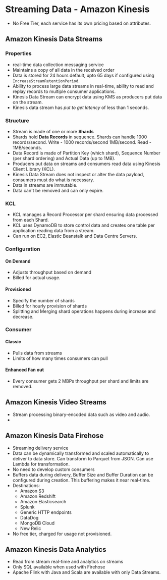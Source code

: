 # Streaming Data - Amazon Kinesis
 * No Free Tier, each service has its own pricing based on attributes.

## Amazon Kinesis Data Streams
### Properties
 * real-time data collection messaging service
 * Maintains a copy of all data in the received order
 * Data is stored for 24 hours default, upto 65 days if configured using ```IncreaseStreamRetentionPeriod```.
 * Ability to process large data streams in real-time, ability to read and replay records to multiple consumer applications. 
 * Kinesis Data Stream can encrypt data using KMS as producers put data on the stream.
 * Kinesis data stream has *put to get latency* of less than 1 seconds.

### Structure
 * Stream is made of one or more **Shards**
 * Shards hold **Data Records** in sequence. Shards can handle 1000 records/second. Write - 1000 records/second 1MB/second. Read - 1MB/seconds. 
 * Data Record is made of Partition Key (which shard), Sequence Number (per shard ordering) and Actual Data (up to 1MB). 
 * Producers put data on streams and consumers read data using Kinesis Client Library (KCL).
 * Kinesis Data Stream does not inspect or alter the data payload, consumers must do what is necessary. 
 * Data in streams are immutable.
 * Data can't be removed and can only expire.
 

### KCL
 * KCL manages a Record Processor per shard ensuring data processed from each Shard.
 * KCL uses DynamoDB to store control data and creates one table per application reading data from a stream.
 * Can run on EC2, Elastic Beanstalk and Data Centre Servers. 

### Configuration
#### On Demand
 * Adjusts throughput based on demand
 * Billed for actual usage. 

#### Provisioned
 * Specify the number of shards
 * Billed for hourly provision of shards
 * Splitting and Merging shard operations happens during increase and decrease.

### Consumer
#### Classic
 * Pulls data from streams
 * Limits of how many times consumers can pull

#### Enhanced Fan out
 * Every consumer gets 2 MBPs throughput per shard and limits are removed. 

## Amazon Kinesis Video Streams
 * Stream processing binary-encoded data such as video and audio. 
 * 


## Amazon Kinesis Data Firehose
 * Streaming delivery service
 * Data can be dynamically transformed and scaled automatically to deliver to data store. Can transform to Parquet from JSON. Can use Lambda for transformation.
 * No need to develop custom consumers
 * Buffers data during delivery, Buffer Size and Buffer Duration can be configured during creation. This buffering makes it near real-time. 
 * Destinations:
   * Amazon S3
   * Amazon Redshift
   * Amazon Elasticsearch
   * Splunk
   * Generic HTTP endpoints
   * DataDog
   * MongoDB Cloud
   * New Relic
 * No free tier, charged for usage not provisioned. 

## Amazon Kinesis Data Analytics
 * Read from stream real-time and analytics on streams
 * Only SQL available when used with Firehose
 * Apache Flink with Java and Scala are available with only Data Streams.
 
  





